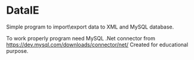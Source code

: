 # DataIE
Simple program to import\export data to XML and MySQL database. 

To work properly program need MySQL .Net connector from https://dev.mysql.com/downloads/connector/net/ 
Created for educational purpose.
